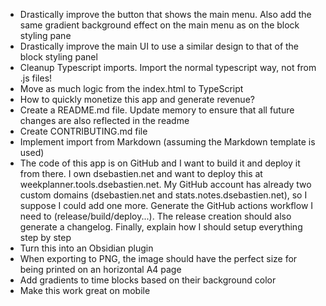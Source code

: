 - Drastically improve the button that shows the main menu. Also add the same gradient background effect on the main menu as on the block styling pane
- Drastically improve the main UI to use a similar design to that of the block styling panel
- Cleanup Typescript imports. Import the normal typescript way, not from .js files!
- Move as much logic from the index.html to TypeScript
- How to quickly monetize this app and generate revenue?
- Create a README.md file. Update memory to ensure that all future changes are also reflected in the readme
- Create CONTRIBUTING.md file
- Implement import from Markdown (assuming the Markdown template is used)
- The code of this app is on GitHub and I want to build it and deploy it from there. I own dsebastien.net and want to deploy this at weekplanner.tools.dsebastien.net. My GitHub account has already two custom domains (dsebastien.net and stats.notes.dsebastien.net), so I suppose I could add one more. Generate the GitHub actions workflow I need to (release/build/deploy...). The release creation should also generate a changelog. Finally, explain how I should setup everything step by step
- Turn this into an Obsidian plugin
- When exporting to PNG, the image should have the perfect size for being printed on an horizontal A4 page
- Add gradients to time blocks based on their background color
- Make this work great on mobile
